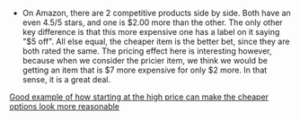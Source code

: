
- On Amazon, there are 2 competitive products side by side. Both have an even 4.5/5 stars, and one is $2.00 more than the other. The only other key difference is that this more expensive one has a label on it saying "$5 off". All else equal, the cheaper item is the better bet, since they are both rated the same. The pricing effect here is interesting however, because when we consider the pricier item, we think we would be getting an item that is $7 more expensive for only $2 more. In that sense, it is a great deal.

[Good example of how starting at the high price can make the cheaper options look more reasonable](https://jovicailic.org/mastering-vim-quickly/)
